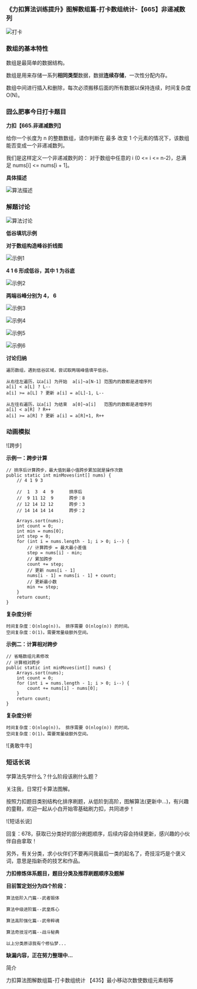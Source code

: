 ### 《力扣算法训练提升》图解数组篇-打卡数组统计-【665】非递减数列

![打卡](C:\Users\zhiyuan\Desktop\daily-notes\《力扣算法训练提升》\《力扣算法训练提升》数组篇\3-数组操作\2-《力扣算法训练提升》数组篇-打卡数组操作-【665】非递减数列\打卡.jpg)

### 数组的基本特性

数组是最简单的数据结构。

数组是用来存储一系列**相同类型**数据，数据**连续存储**，一次性分配内存。

数组中间进行插入和删除，每次必须搬移后面的所有数据以保持连续，时间复杂度 O(N)。

### 囧么肥事今日打卡题目

**力扣【665.非递减数列】**

给你一个长度为 n 的整数数组，请你判断在 最多 改变 1 个元素的情况下，该数组能否变成一个非递减数列。

我们是这样定义一个非递减数列的： 对于数组中任意的 i (0 <= i <= n-2)，总满足 nums[i] <= nums[i + 1]。



**具体描述**

![算法描述](C:\Users\zhiyuan\Desktop\daily-notes\《力扣算法训练提升》\《力扣算法训练提升》数组篇\3-数组操作\2-《力扣算法训练提升》数组篇-打卡数组操作-【665】非递减数列\算法描述.png)

### 解题讨论

![算法讨论](C:\Users\zhiyuan\Desktop\daily-notes\《力扣算法训练提升》\《力扣算法训练提升》数组篇\3-数组操作\2-《力扣算法训练提升》数组篇-打卡数组操作-【665】非递减数列\算法讨论.png)



**低谷填坑示例**

**对于数组构造峰谷折线图**

![示例1](C:\Users\zhiyuan\Desktop\daily-notes\《力扣算法训练提升》\《力扣算法训练提升》数组篇\3-数组操作\2-《力扣算法训练提升》数组篇-打卡数组操作-【665】非递减数列\示例1.png)

**4 1 6 形成低谷，其中 1 为谷底**

![示例2](C:\Users\zhiyuan\Desktop\daily-notes\《力扣算法训练提升》\《力扣算法训练提升》数组篇\3-数组操作\2-《力扣算法训练提升》数组篇-打卡数组操作-【665】非递减数列\示例2.png)

**两端谷峰分别为 4， 6**

![示例3](C:\Users\zhiyuan\Desktop\daily-notes\《力扣算法训练提升》\《力扣算法训练提升》数组篇\3-数组操作\2-《力扣算法训练提升》数组篇-打卡数组操作-【665】非递减数列\示例3.png)

![示例4](C:\Users\zhiyuan\Desktop\daily-notes\《力扣算法训练提升》\《力扣算法训练提升》数组篇\3-数组操作\2-《力扣算法训练提升》数组篇-打卡数组操作-【665】非递减数列\示例4.png)

![示例5](C:\Users\zhiyuan\Desktop\daily-notes\《力扣算法训练提升》\《力扣算法训练提升》数组篇\3-数组操作\2-《力扣算法训练提升》数组篇-打卡数组操作-【665】非递减数列\示例5.png)

![示例6](C:\Users\zhiyuan\Desktop\daily-notes\《力扣算法训练提升》\《力扣算法训练提升》数组篇\3-数组操作\2-《力扣算法训练提升》数组篇-打卡数组操作-【665】非递减数列\示例6.png)



**讨论归纳**


```
遍历数组，遇到低谷区域，尝试取两端峰值填平低谷。

从右往左遍历，以a[i] 为开始  a[i]~a[N-1] 范围内的数都是递增序列
a[i] < a[L] ? L--
a[i] >= a[L] ? 更新 a[i] = a[L]-1, L--

从左往右遍历，以a[i] 为结束  a[0]~a[i]   范围内的数都是递增序列
a[i] < a[R] ? R++
a[i] >= a[R] ? 更新 a[i] = a[R]+1, R++
```











### 动画模拟

![跨步]

**示例一：跨步计算**

```
// 排序后计算跨步，最大值到最小值跨步累加就是操作次数
public static int minMoves(int[] nums) {
    // 4 1 9 3

    //  1  3  4  9      排序后
    //  9 11 12  9      跨步：8
    // 12 14 12 12      跨步：3
    // 14 14 14 14      跨步：2

    Arrays.sort(nums);
    int count = 0;
    int min = nums[0];
    int step = 0;
    for (int i = nums.length - 1; i > 0; i--) {
        // 计算跨步 = 最大最小差值
        step = nums[i] - min;
        // 累加跨步
        count += step;
        // 更新 nums[i - 1]
        nums[i - 1] = nums[i - 1] + count;
        // 更新最小数
        min += step;
    }
    return count;
}
```

**复杂度分析**

```
时间复杂度：O(nlog(n))。 排序需要 O(nlog(n)) 的时间。
空间复杂度：O(1)。需要常量级额外空间。
```

**示例二：计算相对跨步**

```
// 省略数组元素修改
// 计算相对跨步
public static int minMoves(int[] nums) {
    Arrays.sort(nums);
    int count = 0;
    for (int i = nums.length - 1; i > 0; i--) {
        count += nums[i] - nums[0];
    }
    return count;
}
```

**复杂度分析**

```
时间复杂度：O(nlog(n))。 排序需要 O(nlog(n)) 的时间。
空间复杂度：O(1)。需要常量级额外空间。
```

![勇敢牛牛]

### 短话长说

学算法先学什么？什么阶段该刷什么题？

关注我，日常打卡算法图解。

按照力扣题目类别结构化排序刷题，从低阶到高阶，图解算法(更新中...)，有兴趣的童鞋，欢迎一起从小白开始零基础刷力扣，共同进步！

![短话长说]

回复：678，获取已分类好的部分刷题顺序，后续内容会持续更新，感兴趣的小伙伴自由拿取！

另外，有关分类，求小伙伴们不要再问我最后一类的起名了，奇技淫巧是个褒义词，意思是指新奇的技艺和作品。



**力扣修炼体系题目，题目分类及推荐刷题顺序及题解**

**目前暂定划分为四个阶段：**

```
算法低阶入门篇--武者锻体

算法中级进阶篇--武皇炼心

算法高阶强化篇--武帝粹魂

算法奇技淫巧篇--战斗秘典

以上分类原谅我有个修仙梦...
```

**缺漏内容，正在努力整理中...**









简介

力扣算法图解数组篇-打卡数组统计
【435】最小移动次数使数组元素相等
